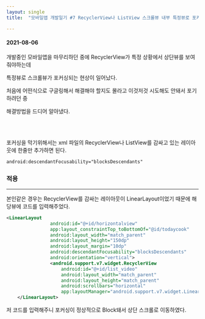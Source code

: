 ```yaml
---
layout: single
title:  "모바일앱 개발일기 #7 RecyclerView나 ListView 스크롤뷰 내부 특정뷰로 포커스 되는 현상 해결하기"

---
```


#### 2021-08-06

개발중인 모바일앱을 마무리하던 중에 RecyclerView가 특정 상황에서  상단뷰를 보여줘야하는데

특정뷰로 스크롤뷰가 포커싱되는 현상이 일어났다.

처음에 어떤식으로 구글링해서 해결해야 할지도 몰라고 이것저것 시도해도 안돼서 포기하려던 중

해결방법을 드디어 알아냈다.

 <br/><br/>

포커싱을 막기위해서는 xml 파일의 RecyclerView나 ListView를 감싸고 있는 레이아웃에 한줄만 추가하면 된다.



```xml
android:descendantFocusability="blocksDescendants"
```





### 적용

---

본인같은 경우는 RecyclerView를 감싸는 레이아웃이 LinearLayout이었기 때문에 해당뷰에 코드를 입력해주었다. 

 

```xml
<LinearLayout
                android:id="@+id/horizontalview"
                app:layout_constraintTop_toBottomOf="@id/todaycook"
                android:layout_width="match_parent"
                android:layout_height="150dp"
                android:layout_margin="10dp"
                android:descendantFocusability="blocksDescendants"
                android:orientation="vertical">
                <android.support.v7.widget.RecyclerView
                    android:id="@+id/list_video"
                    android:layout_width="match_parent"
                    android:layout_height="match_parent"
                    android:scrollbars="horizontal"
                    app:layoutManager="android.support.v7.widget.LinearLayoutManager"/>
    </LinearLayout>
```

저 코드를 입력해주니 포커싱이 정상적으로 Block돼서 상단 스크롤로 이동하였다.

 
